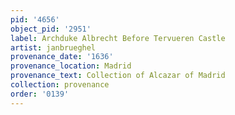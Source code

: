 ```yaml
---
pid: '4656'
object_pid: '2951'
label: Archduke Albrecht Before Tervueren Castle
artist: janbrueghel
provenance_date: '1636'
provenance_location: Madrid
provenance_text: Collection of Alcazar of Madrid
collection: provenance
order: '0139'
---
```

